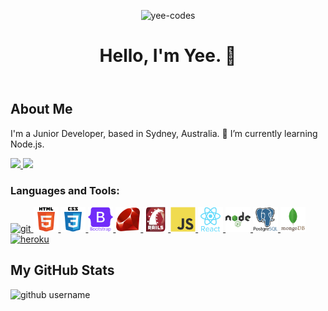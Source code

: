 <!--
**yee-codes/yee-codes** is a ✨ _special_ ✨ repository because its `README.md` (this file) appears on your GitHub profile.

Here are some ideas to get you started:

- 🔭 I’m currently working on ...
- 🌱 I’m currently learning ...
- 👯 I’m looking to collaborate on ...
- 🤔 I’m looking for help with ...
- 💬 Ask me about ...
- 📫 How to reach me: ...
- 😄 Pronouns: ...
- ⚡ Fun fact: ...
-->

<header>
    <p>
        <img src="https://komarev.com/ghpvc/?username=yee-codes&label=Profile%20views&color=0e75b6&style=flat" alt="yee-codes" />
    </p>
    <h1>Hello, I'm Yee. 👋 </h1>
</header>

<section>
    <h2>About Me</h2>
    <p>I'm a Junior Developer, based in Sydney, Australia. 🌱 I’m currently learning Node.js.</p>
</section>

<section>
    <p>
        <a href="https://twitter.com/yee_codes">
            <img src="https://img.shields.io/badge/twitter-%231DA1F2.svg?&style=for-the-badge&logo=twitter&logoColor=white" height=30>
        </a> 
        <a href="https://www.linkedin.com/in/yeecodes/">
            <img src="https://img.shields.io/badge/linkedin-%230077B5.svg?&style=for-the-badge&logo=linkedin&logoColor=white" height=30>
        </a>
    </p>
</section>

<section>
    <h3>Languages and Tools:</h3>
    <p>
        <a href="https://git-scm.com/" target="_blank">
            <img src="https://www.vectorlogo.zone/logos/git-scm/git-scm-icon.svg" alt="git" width="40" height="40"/>
        </a>
        <a href="https://www.w3.org/html/" target="_blank">
            <img src="https://raw.githubusercontent.com/devicons/devicon/master/icons/html5/html5-original-wordmark.svg" alt="html5" width="40" height="40">     
        </a>
        <a href="https://www.w3schools.com/css/" target="_blank">
            <img src="https://raw.githubusercontent.com/devicons/devicon/master/icons/css3/css3-original-wordmark.svg" alt="css3" width="40" height="40"/>
        </a>
        <a href="https://getbootstrap.com" target="_blank">
            <img src="https://raw.githubusercontent.com/devicons/devicon/master/icons/bootstrap/bootstrap-plain-wordmark.svg" alt="bootstrap" width="40" height="40"/>
        </a>
        <a href="https://www.ruby-lang.org/en/" target="_blank"> 
            <img src="https://raw.githubusercontent.com/devicons/devicon/master/icons/ruby/ruby-original.svg" alt="ruby" width="40" height="40"/>  
        </a>
        <a href="https://rubyonrails.org" target="_blank">
            <img src="https://raw.githubusercontent.com/devicons/devicon/master/icons/rails/rails-original-wordmark.svg" alt="rails" width="40" height="40"/>   
        </a>
        <a href="https://developer.mozilla.org/en-US/docs/Web/JavaScript" target="_blank">
            <img src="https://raw.githubusercontent.com/devicons/devicon/master/icons/javascript/javascript-original.svg" alt="javascript" width="40" height="40"/>
        </a>
        <a href="https://reactjs.org/" target="_blank">
            <img src="https://raw.githubusercontent.com/devicons/devicon/master/icons/react/react-original-wordmark.svg" alt="react" width="40" height="40"/> 
        </a> 
        <a href="https://nodejs.org" target="_blank">
            <img src="https://raw.githubusercontent.com/devicons/devicon/master/icons/nodejs/nodejs-original-wordmark.svg" alt="nodejs" width="40" height="40"/>
        </a>
        <a href="https://www.postgresql.org" target="_blank">
            <img src="https://raw.githubusercontent.com/devicons/devicon/master/icons/postgresql/postgresql-original-wordmark.svg" alt="postgresql" width="40" height="40"/>
        </a>
        <a href="https://www.mongodb.com/" target="_blank">
            <img src="https://raw.githubusercontent.com/devicons/devicon/master/icons/mongodb/mongodb-original-wordmark.svg" alt="mongodb" width="40" height="40"/>
        </a>
        <a href="https://heroku.com" target="_blank">
            <img src="https://www.vectorlogo.zone/logos/heroku/heroku-icon.svg" alt="heroku" width="40" height="40"/>
        </a>
    </p>
</section>

<section>
    <h2>My GitHub Stats</h2>
    <img src="https://github-readme-stats.vercel.app/api?username=yee-codes&show_icons=true&theme=gotham" alt="github username" />
</section>
